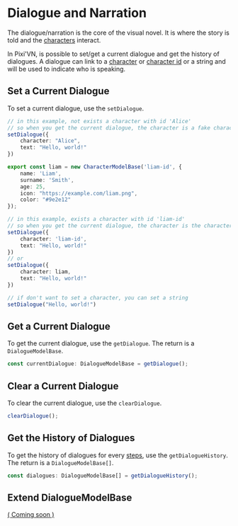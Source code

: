 # Dialogue and Narration

The dialogue/narration is the core of the visual novel. It is where the story is told and the [characters](Characters) interact.

In Pixi'VN, is possible to set/get a current dialogue and get the history of dialogues.
A dialogue can link to a [character](Characters) or [character id](Characters) or a string and will be used to indicate who is speaking.

## Set a Current Dialogue

To set a current dialogue, use the `setDialogue`.

```typescript
// in this example, not exists a character with id 'Alice'
// so when you get the current dialogue, the character is a fake character with the name 'Alice'
setDialogue({
    character: "Alice",
    text: "Hello, world!"
})
```

```typescript
export const liam = new CharacterModelBase('liam-id', {
    name: 'Liam',
    surname: 'Smith',
    age: 25,
    icon: "https://example.com/liam.png",
    color: "#9e2e12"
});

// in this example, exists a character with id 'liam-id'
// so when you get the current dialogue, the character is the character with id 'liam-id'
setDialogue({
    character: 'liam-id',
    text: "Hello, world!"
})
// or
setDialogue({
    character: liam,
    text: "Hello, world!"
})
```

```typescript
// if don't want to set a character, you can set a string
setDialogue("Hello, world!")
```

## Get a Current Dialogue

To get the current dialogue, use the `getDialogue`. The return is a `DialogueModelBase`.

```typescript
const currentDialogue: DialogueModelBase = getDialogue();
```

## Clear a Current Dialogue

To clear the current dialogue, use the `clearDialogue`.

```typescript
clearDialogue();
```

## Get the History of Dialogues

To get the history of dialogues for every [steps](Label-and-Game-Step), use the `getDialogueHistory`. The return is a `DialogueModelBase[]`.

```typescript
const dialogues: DialogueModelBase[] = getDialogueHistory();
```

## Extend DialogueModelBase

[( Coming soon )](https://github.com/DRincs-Productions/pixi-vn/issues/84)
